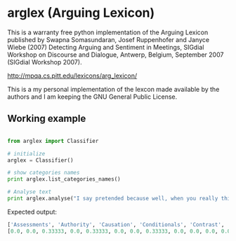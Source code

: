 # arglex (Arguing Lexicon)

This is a warranty free python implementation of the Arguing Lexicon published by Swapna Somasundaran, Josef Ruppenhofer and Janyce Wiebe (2007) Detecting Arguing and Sentiment in Meetings, SIGdial Workshop on Discourse and Dialogue, Antwerp, Belgium, September 2007 (SIGdial Workshop 2007).   

http://mpqa.cs.pitt.edu/lexicons/arg_lexicon/

This is a my personal implementation of the lexcon made available by the authors and I am keeping the GNU General Public License. 

## Working example

```python

from arglex import Classifier

# initialize 
arglex = Classifier()

# show categories names
print arglex.list_categories_names()

# Analyse text
print arglex.analyse("I say pretended because well, when you really think about it hating takes a lot of bitterness and resentment.")
```

Expected output:

```python
['Assessments', 'Authority', 'Causation', 'Conditionals', 'Contrast', 'Difficulty', 'Doubt', 'Emphasis', 'Generalization', 'Inconsistency', 'Inyourshoes', 'Necessity', 'Possibility', 'Priority', 'Rhetoricalquestion', 'Structure', 'Wants']
[0.0, 0.0, 0.33333, 0.0, 0.33333, 0.0, 0.0, 0.33333, 0.0, 0.0, 0.0, 0.0, 0.0, 0.0, 0.0, 0.0, 0.0]
```

